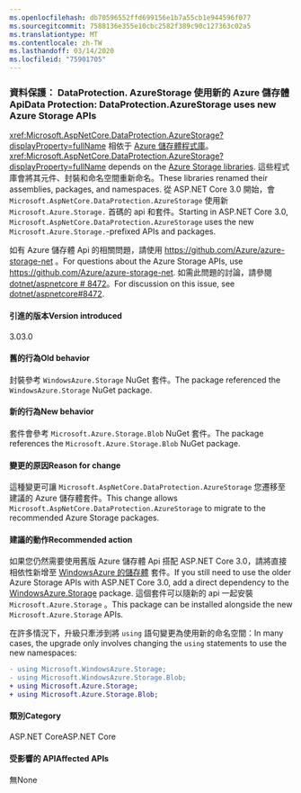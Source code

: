 ```yaml
---
ms.openlocfilehash: db70596552ffd699156e1b7a55cb1e944596f077
ms.sourcegitcommit: 7588136e355e10cbc2582f389c90c127363c02a5
ms.translationtype: MT
ms.contentlocale: zh-TW
ms.lasthandoff: 03/14/2020
ms.locfileid: "75901705"
---
```

### <a name="data-protection-dataprotectionazurestorage-uses-new-azure-storage-apis"></a><span data-ttu-id="65ea4-101">資料保護： DataProtection. AzureStorage 使用新的 Azure 儲存體 Api</span><span class="sxs-lookup"><span data-stu-id="65ea4-101">Data Protection: DataProtection.AzureStorage uses new Azure Storage APIs</span></span>

<span data-ttu-id="65ea4-102"><xref:Microsoft.AspNetCore.DataProtection.AzureStorage?displayProperty=fullName> 相依于 [Azure 儲存體程式庫](https://github.com/Azure/azure-storage-net)。</span><span class="sxs-lookup"><span data-stu-id="65ea4-102"><xref:Microsoft.AspNetCore.DataProtection.AzureStorage?displayProperty=fullName> depends on the [Azure Storage libraries](https://github.com/Azure/azure-storage-net).</span></span> <span data-ttu-id="65ea4-103">這些程式庫會將其元件、封裝和命名空間重新命名。</span><span class="sxs-lookup"><span data-stu-id="65ea4-103">These libraries renamed their assemblies, packages, and namespaces.</span></span> <span data-ttu-id="65ea4-104">從 ASP.NET Core 3.0 開始，會 `Microsoft.AspNetCore.DataProtection.AzureStorage` 使用新 `Microsoft.Azure.Storage.` 首碼的 api 和套件。</span><span class="sxs-lookup"><span data-stu-id="65ea4-104">Starting in ASP.NET Core 3.0, `Microsoft.AspNetCore.DataProtection.AzureStorage` uses the new `Microsoft.Azure.Storage.`-prefixed APIs and packages.</span></span>

<span data-ttu-id="65ea4-105">如有 Azure 儲存體 Api 的相關問題，請使用 <https://github.com/Azure/azure-storage-net> 。</span><span class="sxs-lookup"><span data-stu-id="65ea4-105">For questions about the Azure Storage APIs, use <https://github.com/Azure/azure-storage-net>.</span></span> <span data-ttu-id="65ea4-106">如需此問題的討論，請參閱 [dotnet/aspnetcore # 8472](https://github.com/dotnet/aspnetcore/issues/8472)。</span><span class="sxs-lookup"><span data-stu-id="65ea4-106">For discussion on this issue, see [dotnet/aspnetcore#8472](https://github.com/dotnet/aspnetcore/issues/8472).</span></span>

#### <a name="version-introduced"></a><span data-ttu-id="65ea4-107">引進的版本</span><span class="sxs-lookup"><span data-stu-id="65ea4-107">Version introduced</span></span>

<span data-ttu-id="65ea4-108">3.0</span><span class="sxs-lookup"><span data-stu-id="65ea4-108">3.0</span></span>

#### <a name="old-behavior"></a><span data-ttu-id="65ea4-109">舊的行為</span><span class="sxs-lookup"><span data-stu-id="65ea4-109">Old behavior</span></span>

<span data-ttu-id="65ea4-110">封裝參考 `WindowsAzure.Storage` NuGet 套件。</span><span class="sxs-lookup"><span data-stu-id="65ea4-110">The package referenced the `WindowsAzure.Storage` NuGet package.</span></span>

#### <a name="new-behavior"></a><span data-ttu-id="65ea4-111">新的行為</span><span class="sxs-lookup"><span data-stu-id="65ea4-111">New behavior</span></span>

<span data-ttu-id="65ea4-112">套件會參考 `Microsoft.Azure.Storage.Blob` NuGet 套件。</span><span class="sxs-lookup"><span data-stu-id="65ea4-112">The package references the `Microsoft.Azure.Storage.Blob` NuGet package.</span></span>

#### <a name="reason-for-change"></a><span data-ttu-id="65ea4-113">變更的原因</span><span class="sxs-lookup"><span data-stu-id="65ea4-113">Reason for change</span></span>

<span data-ttu-id="65ea4-114">這種變更可讓 `Microsoft.AspNetCore.DataProtection.AzureStorage` 您遷移至建議的 Azure 儲存體套件。</span><span class="sxs-lookup"><span data-stu-id="65ea4-114">This change allows `Microsoft.AspNetCore.DataProtection.AzureStorage` to migrate to the recommended Azure Storage packages.</span></span>

#### <a name="recommended-action"></a><span data-ttu-id="65ea4-115">建議的動作</span><span class="sxs-lookup"><span data-stu-id="65ea4-115">Recommended action</span></span>

<span data-ttu-id="65ea4-116">如果您仍然需要使用舊版 Azure 儲存體 Api 搭配 ASP.NET Core 3.0，請將直接相依性新增至 [WindowsAzure 的儲存體](https://www.nuget.org/packages/WindowsAzure.Storage/) 套件。</span><span class="sxs-lookup"><span data-stu-id="65ea4-116">If you still need to use the older Azure Storage APIs with ASP.NET Core 3.0, add a direct dependency to the [WindowsAzure.Storage](https://www.nuget.org/packages/WindowsAzure.Storage/) package.</span></span> <span data-ttu-id="65ea4-117">這個套件可以隨新的 api 一起安裝 `Microsoft.Azure.Storage` 。</span><span class="sxs-lookup"><span data-stu-id="65ea4-117">This package can be installed alongside the new `Microsoft.Azure.Storage` APIs.</span></span>

<span data-ttu-id="65ea4-118">在許多情況下，升級只牽涉到將 `using` 語句變更為使用新的命名空間：</span><span class="sxs-lookup"><span data-stu-id="65ea4-118">In many cases, the upgrade only involves changing the `using` statements to use the new namespaces:</span></span>

```diff
- using Microsoft.WindowsAzure.Storage;
- using Microsoft.WindowsAzure.Storage.Blob;
+ using Microsoft.Azure.Storage;
+ using Microsoft.Azure.Storage.Blob;
```

#### <a name="category"></a><span data-ttu-id="65ea4-119">類別</span><span class="sxs-lookup"><span data-stu-id="65ea4-119">Category</span></span>

<span data-ttu-id="65ea4-120">ASP.NET Core</span><span class="sxs-lookup"><span data-stu-id="65ea4-120">ASP.NET Core</span></span>

#### <a name="affected-apis"></a><span data-ttu-id="65ea4-121">受影響的 API</span><span class="sxs-lookup"><span data-stu-id="65ea4-121">Affected APIs</span></span>

<span data-ttu-id="65ea4-122">無</span><span class="sxs-lookup"><span data-stu-id="65ea4-122">None</span></span>

<!-- 

#### Affected APIs

Not detectable via API analysis

-->
